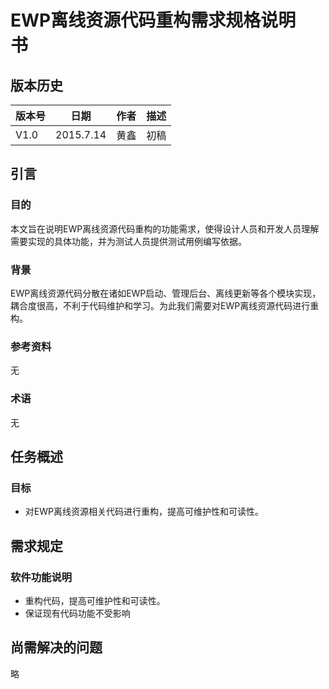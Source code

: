 # EWP离线资源代码重构需求规格说明书 ## 版本历史			版本号        |    日期        | 作者         | 描述------------  | -------------  | ------------ | --------------V1.0          | 2015.7.14      | 黄鑫         | 初稿<!-- toc -->##	引言###	目的本文旨在说明EWP离线资源代码重构的功能需求，使得设计人员和开发人员理解需要实现的具体功能，并为测试人员提供测试用例编写依据。###	背景EWP离线资源代码分散在诸如EWP启动、管理后台、离线更新等各个模块实现，耦合度很高，不利于代码维护和学习。为此我们需要对EWP离线资源代码进行重构。###	参考资料  无 	###	术语  无## 任务概述### 目标* 对EWP离线资源相关代码进行重构，提高可维护性和可读性。## 	需求规定###	软件功能说明* 重构代码，提高可维护性和可读性。* 保证现有代码功能不受影响## 	尚需解决的问题略